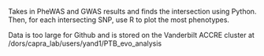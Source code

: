 Takes in PheWAS and GWAS results and finds the intersection using Python. Then, for each intersecting SNP, use R to plot the most phenotypes.

Data is too large for Github and is stored on the Vanderbilt ACCRE cluster at /dors/capra_lab/users/yand1/PTB_evo_analysis
